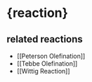 # {reaction}

## related reactions
- [[Peterson Olefination]]
- [[Tebbe Olefination]]
- [[Wittig Reaction]]